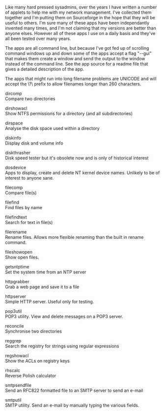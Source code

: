Like many hard pressed sysadmins, over the years I have written a number of applets to help me with my network management. I've collected them together and I'm putting them on Sourceforge in the hope that they will be useful to others. I'm sure many of these apps have been independantly invented many times, and I'm not claiming that my versions are better than anyone elses. However all of these apps I use on a daily basis and they've all been tested over many years.

The apps are all command line, but because I've got fed up of scrolling command windows up and down some of the apps accept a flag "--gui" that makes them create a window and send the output to the window instead of the command line. See the app source for a readme file that gives a detailed description of the app.

The apps that might run into long filename problems are UNICODE and will accept the \\?\ prefix to allow filenames longer than 260 characters.

dircomp  
Compare two directories

dirshowacl  
Show NTFS permissions for a directory (and all subdirectories)

dirspace  
Analyse the disk space used within a directory

diskinfo  
Display disk and volume info

diskthrasher  
Disk speed tester but it's obsolete now and is only of historical interest

dosdevice  
Apps to display, create and delete NT kernel device names. Unlikely to be of interest to anyone sane.

filecomp  
Compare file(s)

filefind  
Find files by name

filefindtext  
Search for text in file(s)

filerename  
Rename files. Allows more flexible renaming than the built in rename command.

fileshowopen  
Show open files.

getsntptime  
Set the system time from an NTP server

httpgrabber  
Grab a web page and save it to a file

httpserver  
Simple HTTP server. Useful only for testing.

pop3util  
POP3 utility. View and delete messages on a POP3 server.

reconcile  
Synchronise two directories

reggrep  
Search the registry for strings using regular expressions

regshowacl  
Show the ACLs on registry keys

rhscalc  
Reverse Polish calculator

smtpsendfile  
Send an RFC822 formatted file to an SMTP server to send an e-mail

smtputil  
SMTP utility. Send an e-mail by manually typing the various fields.